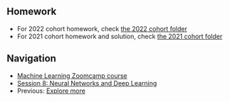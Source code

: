 ## Homework

* For 2022 cohort homework, check [the 2022 cohort folder](../cohorts/2022/)
* For 2021 cohort homework and solution, check [the 2021 cohort folder](../cohorts/2021/08-deep-learning/)


## Navigation

* [Machine Learning Zoomcamp course](../)
* [Session 8: Neural Networks and Deep Learning](./)
* Previous: [Explore more](14-explore-more.md)